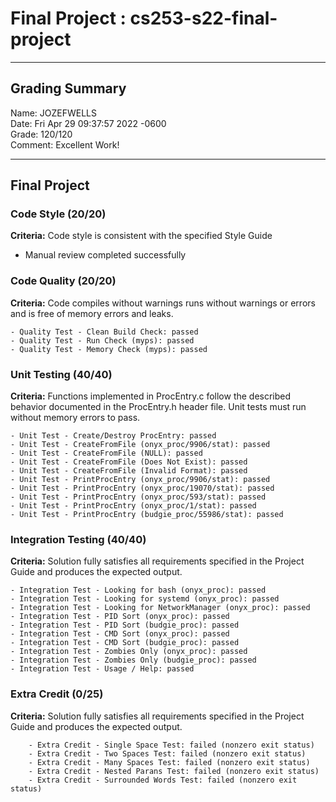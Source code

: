 # Final Project : cs253-s22-final-project  

---

## Grading Summary  
Name: JOZEFWELLS  
Date: Fri Apr 29 09:37:57 2022 -0600  
Grade: 120/120  
Comment: Excellent Work!  

---

## Final Project  
### Code Style (20/20)  
**Criteria:**  Code style is consistent with the specified Style Guide  

- Manual review completed successfully

### Code Quality (20/20)  
**Criteria:**  Code compiles without warnings runs without warnings or errors and is free of memory errors and leaks.  
```
- Quality Test - Clean Build Check: passed 
- Quality Test - Run Check (myps): passed 
- Quality Test - Memory Check (myps): passed 
```
### Unit Testing (40/40)  
**Criteria:**  Functions implemented in ProcEntry.c follow the described behavior documented in the ProcEntry.h header file. Unit tests must run without memory errors to pass.  
```
- Unit Test - Create/Destroy ProcEntry: passed 
- Unit Test - CreateFromFile (onyx_proc/9906/stat): passed 
- Unit Test - CreateFromFile (NULL): passed 
- Unit Test - CreateFromFile (Does Not Exist): passed 
- Unit Test - CreateFromFile (Invalid Format): passed 
- Unit Test - PrintProcEntry (onyx_proc/9906/stat): passed 
- Unit Test - PrintProcEntry (onyx_proc/19070/stat): passed 
- Unit Test - PrintProcEntry (onyx_proc/593/stat): passed 
- Unit Test - PrintProcEntry (onyx_proc/1/stat): passed 
- Unit Test - PrintProcEntry (budgie_proc/55986/stat): passed 
```
### Integration Testing (40/40)  
**Criteria:**  Solution fully satisfies all requirements specified in the Project Guide and produces the expected output.  
```
- Integration Test - Looking for bash (onyx_proc): passed 
- Integration Test - Looking for systemd (onyx_proc): passed 
- Integration Test - Looking for NetworkManager (onyx_proc): passed 
- Integration Test - PID Sort (onyx_proc): passed 
- Integration Test - PID Sort (budgie_proc): passed 
- Integration Test - CMD Sort (onyx_proc): passed 
- Integration Test - CMD Sort (budgie_proc): passed 
- Integration Test - Zombies Only (onyx_proc): passed 
- Integration Test - Zombies Only (budgie_proc): passed 
- Integration Test - Usage / Help: passed 
```
### Extra Credit (0/25)  
**Criteria:**  Solution fully satisfies all requirements specified in the Project Guide and produces the expected output.  
```
    - Extra Credit - Single Space Test: failed (nonzero exit status) 
    - Extra Credit - Two Spaces Test: failed (nonzero exit status) 
    - Extra Credit - Many Spaces Test: failed (nonzero exit status) 
    - Extra Credit - Nested Parans Test: failed (nonzero exit status) 
    - Extra Credit - Surrounded Words Test: failed (nonzero exit status) 
```
